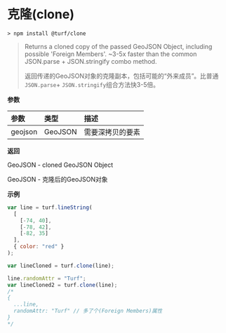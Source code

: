 # 克隆(clone)

```
> npm install @turf/clone
```

> Returns a cloned copy of the passed GeoJSON Object, including possible 'Foreign Members'. ~3-5x faster than the common JSON.parse + JSON.stringify combo method.
> 
> 返回传递的GeoJSON对象的克隆副本，包括可能的“外来成员”。比普通`JSON.parse`+ `JSON.stringify`组合方法快3-5倍。

**参数**

| 参数    | 类型    | 描述             |
| :------ | :------ | :--------------- |
| geojson | GeoJSON | 需要深拷贝的要素 |

**返回**

GeoJSON - cloned GeoJSON Object

GeoJSON - 克隆后的GeoJSON对象

**示例**

```js
var line = turf.lineString(
  [
    [-74, 40],
    [-78, 42],
    [-82, 35]
  ],
  { color: "red" }
);

var lineCloned = turf.clone(line);

line.randomAttr = "Turf";
var lineCloned2 = turf.clone(line);
/*
{
  ...line,
  randomAttr: "Turf" // 多了个(Foreign Members)属性
}
*/
```